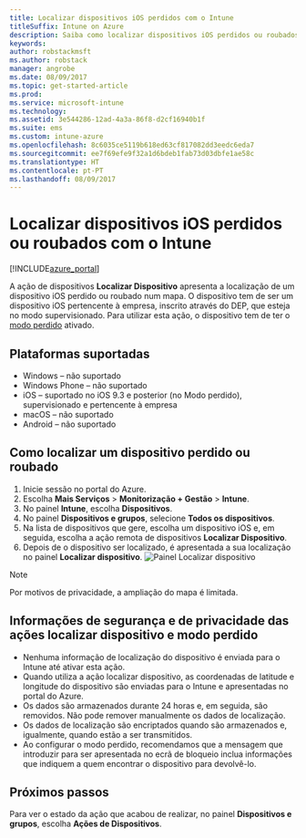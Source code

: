 ```yaml
---
title: Localizar dispositivos iOS perdidos com o Intune
titleSuffix: Intune on Azure
description: Saiba como localizar dispositivos iOS perdidos ou roubados com o Intune. "
keywords: 
author: robstackmsft
ms.author: robstack
manager: angrobe
ms.date: 08/09/2017
ms.topic: get-started-article
ms.prod: 
ms.service: microsoft-intune
ms.technology: 
ms.assetid: 3e544286-12ad-4a3a-86f8-d2cf16940b1f
ms.suite: ems
ms.custom: intune-azure
ms.openlocfilehash: 8c6035ce5119b618ed63cf817082dd3eedc6eda7
ms.sourcegitcommit: ee7f69efe9f32a1d6bdeb1fab73d03dbfe1ae58c
ms.translationtype: HT
ms.contentlocale: pt-PT
ms.lasthandoff: 08/09/2017
---
```

# <a name="locate-lost-or-stolen-ios-devices-with-intune"></a>Localizar dispositivos iOS perdidos ou roubados com o Intune


[!INCLUDE[azure_portal](./includes/azure_portal.md)]

A ação de dispositivos **Localizar Dispositivo** apresenta a localização de um dispositivo iOS perdido ou roubado num mapa. O dispositivo tem de ser um dispositivo iOS pertencente à empresa, inscrito através do DEP, que esteja no modo supervisionado. Para utilizar esta ação, o dispositivo tem de ter o [modo perdido](/intune-azure/manage-devices/lost-mode.md) ativado.

## <a name="supported-platforms"></a>Plataformas suportadas

- Windows – não suportado
- Windows Phone – não suportado
- iOS – suportado no iOS 9.3 e posterior (no Modo perdido), supervisionado e pertencente à empresa
- macOS – não suportado
- Android – não suportado

## <a name="how-to-locate-a-lost-or-stolen-device"></a>Como localizar um dispositivo perdido ou roubado

1. Inicie sessão no portal do Azure.
2. Escolha **Mais Serviços** > **Monitorização + Gestão** > **Intune**.
3. No painel **Intune**, escolha **Dispositivos**.
4. No painel **Dispositivos e grupos**, selecione **Todos os dispositivos**.
5. Na lista de dispositivos que gere, escolha um dispositivo iOS e, em seguida, escolha a ação remota de dispositivos **Localizar Dispositivo**.
6. Depois de o dispositivo ser localizado, é apresentada a sua localização no painel **Localizar dispositivo**.
    ![Painel Localizar dispositivo](./media/locate-device.png)

>[!NOTE]
>Por motivos de privacidade, a ampliação do mapa é limitada.

## <a name="security-and-privacy-information-for-the-lost-mode-and-locate-device-actions"></a>Informações de segurança e de privacidade das ações localizar dispositivo e modo perdido
- Nenhuma informação de localização do dispositivo é enviada para o Intune até ativar esta ação.
- Quando utiliza a ação localizar dispositivo, as coordenadas de latitude e longitude do dispositivo são enviadas para o Intune e apresentadas no portal do Azure.
- Os dados são armazenados durante 24 horas e, em seguida, são removidos. Não pode remover manualmente os dados de localização.
- Os dados de localização são encriptados quando são armazenados e, igualmente, quando estão a ser transmitidos.
- Ao configurar o modo perdido, recomendamos que a mensagem que introduzir para ser apresentada no ecrã de bloqueio inclua informações que indiquem a quem encontrar o dispositivo para devolvê-lo.


## <a name="next-steps"></a>Próximos passos

Para ver o estado da ação que acabou de realizar, no painel **Dispositivos e grupos**, escolha **Ações de Dispositivos**.